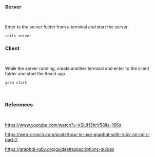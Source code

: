 ### Server

<br/>

Enter to the server folder from a terminal and start the server

 ```ruby
rails server 
  ```

### Client

<br/>

While the server running, create another terminal and enter to the client folder and start the React app

```javascript
yarn start 
```


<br/>

### References 

<br/>

https://www.youtube.com/watch?v=kSlJH3hrV58&t=166s

https://web-crunch.com/posts/how-to-use-graphql-with-ruby-on-rails-part-2

https://graphql-ruby.org/guides#subscriptions-guides


